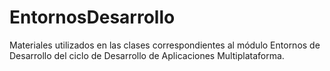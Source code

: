 # EntornosDesarrollo
Materiales utilizados en las clases correspondientes al módulo Entornos de Desarrollo del ciclo de Desarrollo de Aplicaciones Multiplataforma.

